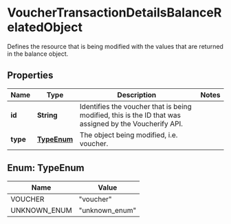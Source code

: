

# VoucherTransactionDetailsBalanceRelatedObject

Defines the resource that is being modified with the values that are returned in the balance object.

## Properties

| Name | Type | Description | Notes |
|------------ | ------------- | ------------- | -------------|
|**id** | **String** | Identifies the voucher that is being modified, this is the ID that was assigned by the Voucherify API. |  |
|**type** | [**TypeEnum**](#TypeEnum) | The object being modified, i.e. voucher. |  |



## Enum: TypeEnum

| Name | Value |
|---- | -----|
| VOUCHER | &quot;voucher&quot; |
| UNKNOWN_ENUM | &quot;unknown_enum&quot; |



